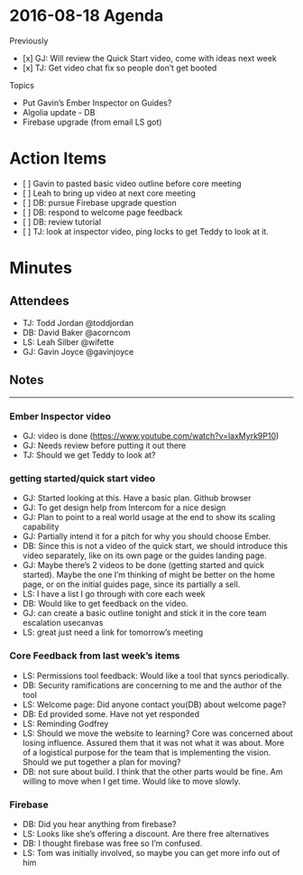 2016-08-18 Agenda
=================

Previously

-   \[x\] GJ: Will review the Quick Start video, come with ideas next week
-   \[x\] TJ: Get video chat fix so people don’t get booted

Topics

-   Put Gavin’s Ember Inspector on Guides?
-   Algolia update - DB
-   Firebase upgrade (from email LS got)

Action Items
============

-   \[ \] Gavin to pasted basic video outline before core meeting
-   \[ \] Leah to bring up video at next core meeting
-   \[ \] DB: pursue Firebase upgrade question
-   \[ \] DB: respond to welcome page feedback
-   \[ \] DB: review tutorial
-   \[ \] TJ: look at inspector video, ping locks to get Teddy to look at it.

Minutes
=======

Attendees
---------

-   TJ: Todd Jordan <span class="citation" data-cites="toddjordan">@toddjordan</span>
-   DB: David Baker <span class="citation" data-cites="acorncom">@acorncom</span>
-   LS: Leah Silber <span class="citation" data-cites="wifette">@wifette</span>
-   GJ: Gavin Joyce <span class="citation" data-cites="gavinjoyce">@gavinjoyce</span>

Notes
-----

------------------------------------------------------------------------

### Ember Inspector video

-   GJ: video is done (https://www.youtube.com/watch?v=laxMyrk9P10)
-   GJ: Needs review before putting it out there
-   TJ: Should we get Teddy to look at?

### getting started/quick start video

-   GJ: Started looking at this. Have a basic plan. Github browser
-   GJ: To get design help from Intercom for a nice design
-   GJ: Plan to point to a real world usage at the end to show its scaling capability
-   GJ: Partially intend it for a pitch for why you should choose Ember.
-   DB: Since this is not a video of the quick start, we should introduce this video separately, like on its own page or the guides landing page.
-   GJ: Maybe there’s 2 videos to be done (getting started and quick started). Maybe the one I’m thinking of might be better on the home page, or on the initial guides page, since its partially a sell.
-   LS: I have a list I go through with core each week
-   DB: Would like to get feedback on the video.
-   GJ: can create a basic outline tonight and stick it in the core team escalation usecanvas
-   LS: great just need a link for tomorrow’s meeting

### Core Feedback from last week’s items

-   LS: Permissions tool feedback: Would like a tool that syncs periodically.
-   DB: Security ramifications are concerning to me and the author of the tool
-   LS: Welcome page: Did anyone contact you(DB) about welcome page?
-   DB: Ed provided some. Have not yet responded
-   LS: Reminding Godfrey
-   LS: Should we move the website to learning? Core was concerned about losing influence. Assured them that it was not what it was about. More of a logistical purpose for the team that is implementing the vision. Should we put together a plan for moving?
-   DB: not sure about build. I think that the other parts would be fine. Am willing to move when I get time. Would like to move slowly.

### Firebase

-   DB: Did you hear anything from firebase?
-   LS: Looks like she’s offering a discount. Are there free alternatives
-   DB: I thought firebase was free so I’m confused.
-   LS: Tom was initially involved, so maybe you can get more info out of him
